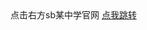 <!DOCTYPE html>
<html lang="en">
<head>
    <meta charset="UTF-8">
    <title>超链接</title>
</head>
<body>
    <text>点击右方sb某中学官网</text>
    <a href="https://www.cqyz.cn/">点我跳转</a>
</body>
</html>
